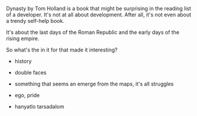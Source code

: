 Dynasty by Tom Holland is a book that might be surprising in the reading list of a developer. It's not at all about development. After all, it's not even about a trendy self-help book.

It's about the last days of the Roman Republic and the early days of the rising empire.

So what's the in it for that made it interesting?

- history

- double faces

- something that seems an emerge from the maps, it's all struggles

- ego, pride

- hanyatlo tarsadalom